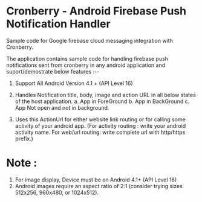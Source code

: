 # Cronberry - Android Firebase Push Notification Handler

Sample code for Google firebase cloud messaging integration with Cronberry.

The application contains sample code for handling firebase push notifications sent from cronberry in any android application and 
suport/demostrate below features :--

1. Support All Android Version 4.1 + (API Level 16)

2. Handles Notification title, body, image and action URL in all below states of the host application.
  a. App in ForeGround
  b. App in BackGround
  c. App Not open and not in background.
  
3. Uses this ActionUrl for either website link routing or for calling some activity of your android app.
  (For activity routing : write your android activity name.
  For web/url routing: write complete url with http/https prefix.)
  
# Note :
1. For image display, Device must be on Android 4.1+ (API Level 16)
2. Android images require an aspect ratio of 2:1 (consider trying sizes 512x256, 960x480, or 1024x512). 





